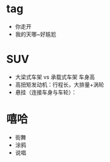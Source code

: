 # tag

- 你走开
- 我的天哪~好尴尬

# SUV

- 大梁式车架 vs 承载式车架 车身高
- 高扭矩发动机：行程长，大排量+涡轮
- 悬挂（连接车身与车轮）：

# 嘻哈

- 街舞
- 涂鸦
- 说唱
